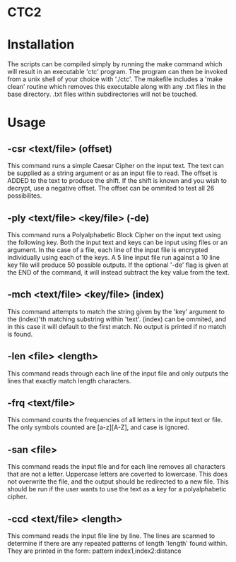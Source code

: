 # CTC2

# Installation
The scripts can be compiled simply by running the make command which will
result in an executable 'ctc' program. The program can then be invoked from
a unix shell of your choice with './ctc'. The makefile includes a 'make clean'
routine which removes this executable along with any .txt files in the base
directory. .txt files within subdirectories will not be touched.

# Usage
## -csr <text/file> (offset)
This command runs a simple Caesar Cipher on the input text. The text can
be supplied as a string argument or as an input file to read. The offset
is ADDED to the text to produce the shift. If the shift is known and you
wish to decrypt, use a negative offset. The offset can be ommited to test
all 26 possibilites.

## -ply <text/file> <key/file> (-de)
This command runs a Polyalphabetic Block Cipher on the input text using the
following key. Both the input text and keys can be input using files or an
argument. In the case of a file, each line of the input file is encrypted 
individually using each of the keys. A 5 line input file run against a 10
line key file will produce 50 possible outputs. If the optional '-de' flag
is given at the END of the command, it will instead subtract the key value
from the text.

## -mch <text/file> <key/file> (index)
This command attempts to match the string given by the 'key' argument to
the (index)'th matching substring within 'text'. (index) can be ommited, and
in this case it will default to the first match. No output is printed if no
match is found.

## -len \<file\> \<length\>
This command reads through each line of the input file and only outputs the
lines that exactly match length characters.

## -frq <text/file>
This command counts the frequencies of all letters in the input text or file.
The only symbols counted are [a-z][A-Z], and case is ignored.

## -san \<file\>
This command reads the input file and for each line removes all characters
that are not a letter. Uppercase letters are coverted to lowercase. This does
not overwrite the file, and the output should be redirected to a new file.
This should be run if the user wants to use the text as a key for a
polyalphabetic cipher.

## -ccd <text/file> \<length\>
This command reads the input file line by line. The lines are scanned to
determine if there are any repeated patterns of length 'length' found
within. They are printed in the form:
    pattern index1,index2:distance
